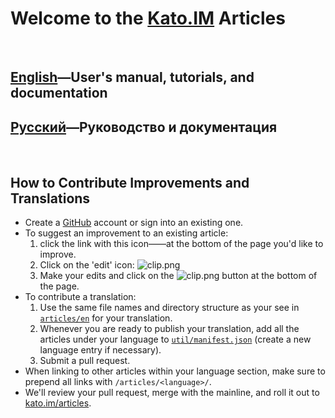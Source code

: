# Welcome to the <a href="http://kato.im" target="_blank">Kato.IM</a> Articles

<br />

## [English](/articles/en)&#8212;User's manual, tutorials, and documentation
## [Русский](/articles/ru)&#8212;Руководство и документация
<!--
## [Español](/articles/es)
## [日本語](/articles/ja)
-->

<br />

## How to Contribute Improvements and Translations

* Create a [GitHub](http://github.com) account or sign into an existing one.
* To suggest an improvement to an existing article:
  1. click the link with this icon&#8212;<i class="fa fa-github-alt" style="color: #0092CB;"></i>&#8212;at the bottom of the page you'd like to improve.
  2. Click on the 'edit' icon: ![clip.png](https://in.kato.im/7a029a7fd81e1465576284948664ac35c041bc86519141a13144903c800ad92/clip.png)
  3. Make your edits and click on the ![clip.png](https://in.kato.im/e3e599eb17558d7fa9c0cfea984136cbe6f51e8ca0486655f3adda187c3d2d91/clip.png) button at the bottom of the page.
* To contribute a translation:
  1. Use the same file names and directory structure as your see in [`articles/en`](https://github.com/kato-im/articles/tree/master/en) for your translation.
  2. Whenever you are ready to publish your translation, add all the articles under your language to [`util/manifest.json`](https://github.com/kato-im/articles/blob/master/util/manifest.json) (create a new language entry if necessary).
  3. Submit a pull request.
* When linking to other articles within your language section, make sure to prepend all links with `/articles/<language>/`.
* We'll review your pull request, merge with the mainline, and roll it out to [kato.im/articles](http://kato.im/articles).
